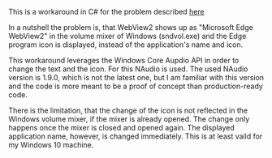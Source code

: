 This is a workaround in C# for the problem described [here](https://github.com/MicrosoftEdge/WebView2Feedback/issues/2236)

In a nutshell the problem is, that WebView2 shows up as "Microsoft Edge WebView2" in the volume mixer of Windows (sndvol.exe) and the Edge program icon is displayed, instead of the application's name and icon.

This workaround leverages the Windows Core Aupdio API in order to change the text and the icon. 
For this NAudio is used. The used NAudio version is 1.9.0, which is not the latest one, but I am familiar with this version and the code is more meant to be a proof of concept than production-ready code.

There is the limitation, that the change of the icon is not reflected in the Windows volume mixer, if the mixer is already opened. The change only happens once the mixer is closed and opened again. The displayed application name, however, is changed immediately. This is at least vaild for my Windows 10 machine. 
